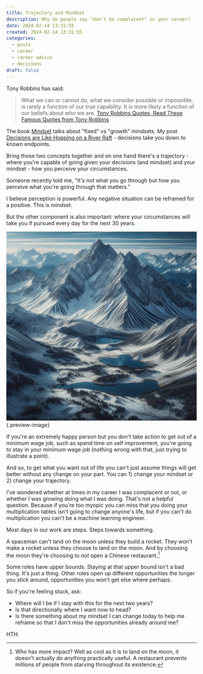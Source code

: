 ```yaml
---
title: Trajectory and Mindset
description: Why do people say "don't be complacent" in your career?
date: 2024-02-14 13:31:55
created: 2024-02-14 13:31:55
categories:
  - posts
  - career
  - career advice
  - decisions
draft: false
---
```

Tony Robbins has said:

> What we can or cannot do, what we consider possible or impossible, is rarely a function of our true capability. It is more likely a function of our beliefs about who we are.
> [Tony Robbins Quotes, Read These Famous Quotes from Tony Robbins](https://www.tonyrobbins.com/tony-robbins-quotes/)



The book [Mindset](../book-review/mindset.md) talks about "fixed" vs "growth" mindsets. My post [Decisions are Like Hopping on a River Raft](decisions-are-rivers.md) - decisions take you down to known endpoints. 

Bring those two concepts together and on one hand there's a trajectory - where you're capable of going given your decisions (and mindset) and your mindset - how you perceive your circumstances. 

Someone recently told me, "It's not what you go through but how you perceive what you're going through that matters."

I believe perception is powerful. Any negative situation can be reframed for a positive. This is mindset. 

But the other component is also important: where your circumstances will take you if pursued every day for the next 30 years. 

![Are you aimed toward the valley or the mountain? Neither is better, but one is probably better to you](../img/dalle-mountain-in-a-mountain-range.jpeg){.preview-image}

If you're an extremely happy person but you don't take action to get out of a minimum wage job, such as spend time on self improvement, you're going to stay in your minimum wage job (nothing wrong with that, just trying to illustrate a point). 

And so, to get what you want out of life you can't just assume things will get better without any change on your part. You can 1) change your mindset or 2) change your trajectory. 

I've wondered whether at times in my career I was complacent or not, or whether I was growing doing what I was doing. That's not a helpful question. Because if you're too myopic you can miss that you doing your multiplication tables isn't going to change anyone's life, but if you can't do multiplication you can't be a machine learning engineer. 

Most days in our work are steps. Steps towards something. 

A spaceman can't land on the moon unless they build a rocket. They won't make a rocket unless they choose to land on the moon. And by choosing the moon they're choosing to *not* open a Chinese restaurant.[^1]

Some roles have upper bounds. Staying at that upper bound isn't a bad thing. It's just a thing. Other roles open up different opportunities the longer you stick around, opportunities you won't get else where perhaps. 

So if you're feeling stuck, ask:

- Where will I be if I stay with this for the next two years?
- Is that directionally where I want now to head?
- Is there something about my mindset I can change today to help me reframe so that I don't miss the opportunities already around me?

HTH. 

[^1]: Who has more impact? Well as cool as it is to land on the moon, it doesn't actually do anything practically useful. A restaurant prevents millions of people from starving throughout its existence. 